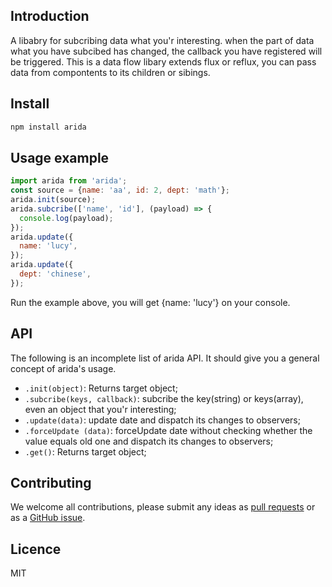 ## Introduction
A libabry for subcribing data what you'r interesting. 
when the part of data what you have subcibed has changed, the callback you  have registered will be triggered.
This is a data flow libary extends flux or reflux, you can pass data from compontents to its children or sibings. 
## Install

```bash
npm install arida
```

## Usage example

``` javascript
import arida from 'arida';
const source = {name: 'aa', id: 2, dept: 'math'};
arida.init(source);
arida.subcribe(['name', 'id'], (payload) => {
  console.log(payload);
});
arida.update({
  name: 'lucy',
});
arida.update({
  dept: 'chinese',
});
```
Run the example above, you will get {name: 'lucy'} on your console.

## API
The following is an incomplete list of arida API. It should give you a general concept of arida's usage.

- `.init(object)`: Returns target object;
- `.subcribe(keys, callback)`: subcribe the key(string) or keys(array), even an object that you'r interesting;
- `.update(data)`: update date and dispatch its changes to observers;
- `.forceUpdate (data)`: forceUpdate date without checking whether the value equals old one and dispatch its changes to observers;
- `.get()`: Returns target object;

## Contributing

We welcome all contributions, please submit any ideas as [pull requests](https://github.com/azl397985856/arida/pulls) or as a [GitHub issue](https://github.com/azl397985856/arida/issues).
## Licence
MIT
